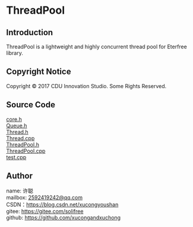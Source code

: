 # ThreadPool
## Introduction
ThreadPool is a lightweight and highly concurrent thread pool for Eterfree library.

## Copyright Notice
Copyright © 2017 CDU Innovation Studio. Some Rights Reserved.

## Source Code
[core.h](./src/core.h)  
[Queue.h](./src/Queue.h)  
[Thread.h](./src/Thread.h)  
[Thread.cpp](./src/Thread.cpp)  
[ThreadPool.h](./src/ThreadPool.h)  
[ThreadPool.cpp](./src/ThreadPool.cpp)  
[test.cpp](./src/test.cpp)

## Author
name: 许聪  
mailbox: 2592419242@qq.com  
CSDN：https://blog.csdn.net/xucongyoushan  
gitee: https://gitee.com/solifree  
github: https://github.com/xucongandxuchong
